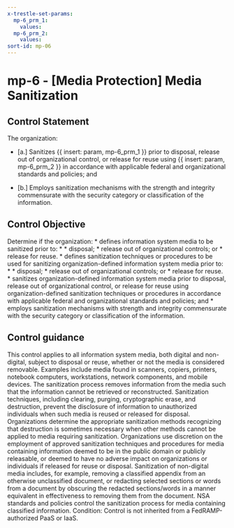 ```yaml
---
x-trestle-set-params:
  mp-6_prm_1:
    values:
  mp-6_prm_2:
    values:
sort-id: mp-06
---
```


# mp-6 - \[Media Protection\] Media Sanitization

## Control Statement

The organization:

- \[a.\] Sanitizes {{ insert: param, mp-6_prm_1 }} prior to disposal, release out of organizational control, or release for reuse using {{ insert: param, mp-6_prm_2 }} in accordance with applicable federal and organizational standards and policies; and

- \[b.\] Employs sanitization mechanisms with the strength and integrity commensurate with the security category or classification of the information.

## Control Objective

Determine if the organization:    * defines information system media to be sanitized prior to:  *     * disposal;   * release out of organizational controls; or   * release for reuse.    * defines sanitization techniques or procedures to be used for sanitizing organization-defined information system media prior to:  *     * disposal;   * release out of organizational controls; or   * release for reuse.    * sanitizes organization-defined information system media prior to disposal, release out of organizational control, or release for reuse using organization-defined sanitization techniques or procedures in accordance with applicable federal and organizational standards and policies; and  * employs sanitization mechanisms with strength and integrity commensurate with the security category or classification of the information.  

## Control guidance

This control applies to all information system media, both digital and non-digital, subject to disposal or reuse, whether or not the media is considered removable. Examples include media found in scanners, copiers, printers, notebook computers, workstations, network components, and mobile devices. The sanitization process removes information from the media such that the information cannot be retrieved or reconstructed. Sanitization techniques, including clearing, purging, cryptographic erase, and destruction, prevent the disclosure of information to unauthorized individuals when such media is reused or released for disposal. Organizations determine the appropriate sanitization methods recognizing that destruction is sometimes necessary when other methods cannot be applied to media requiring sanitization. Organizations use discretion on the employment of approved sanitization techniques and procedures for media containing information deemed to be in the public domain or publicly releasable, or deemed to have no adverse impact on organizations or individuals if released for reuse or disposal. Sanitization of non-digital media includes, for example, removing a classified appendix from an otherwise unclassified document, or redacting selected sections or words from a document by obscuring the redacted sections/words in a manner equivalent in effectiveness to removing them from the document. NSA standards and policies control the sanitization process for media containing classified information.
Condition: Control is not inherited from a FedRAMP-authorized PaaS or IaaS.
